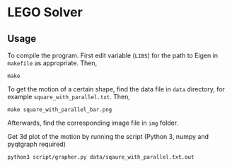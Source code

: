 LEGO Solver
============

Usage
-------
To compile the program. First edit variable (`LIBS`) for the path to Eigen in `makefile` as appropriate.
Then,
```
make
```
To get the motion of a certain shape, find the data file in `data` directory, for example `square_with_parallel.txt`. Then,
```
make square_with_parallel_bar.png
```
Afterwards, find the corresponding image file in `img` folder.

Get 3d plot of the motion by running the script (Python 3, numpy and pyqtgraph required)
```
python3 script/grapher.py data/sqaure_with_parallel.txt.out
```